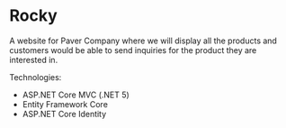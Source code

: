 # Rocky

A website for Paver Company where we will display all the products and customers would be able to send inquiries for the product they are interested in.


Technologies:
- ASP.NET Core MVC (.NET 5)
- Entity Framework Core
- ASP.NET Core Identity
